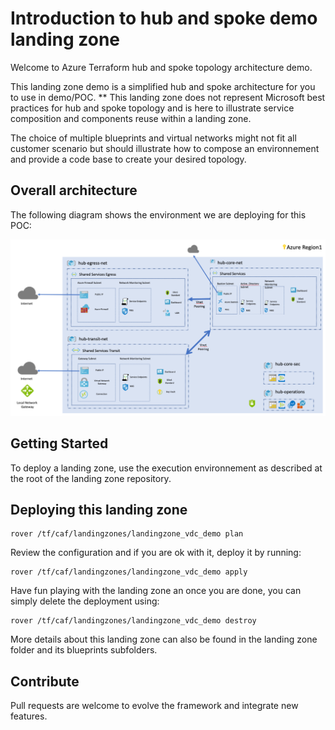 # Introduction to hub and spoke demo landing zone

Welcome to Azure Terraform hub and spoke topology architecture demo.

This landing zone demo is a simplified hub and spoke architecture for you to use in demo/POC.
** This landing zone does not represent Microsoft best practices for hub and spoke topology and is here to illustrate service composition and components reuse within a landing zone.

The choice of multiple blueprints and virtual networks might not fit all customer scenario but should illustrate how to compose an environnement and provide a code base to create your desired topology.

## Overall architecture

The following diagram shows the environment we are deploying for this POC:

![Overall hub spoke demo diagram](../../_pictures/hub_spoke/hubspoke_overall.png)

## Getting Started

To deploy a landing zone, use the execution environnement as described at the root of the landing zone repository.

## Deploying this landing zone

```
rover /tf/caf/landingzones/landingzone_vdc_demo plan
```
Review the configuration and if you are ok with it, deploy it by running:
```
rover /tf/caf/landingzones/landingzone_vdc_demo apply
```
Have fun playing with the landing zone an once you are done, you can simply delete the deployment using:
```
rover /tf/caf/landingzones/landingzone_vdc_demo destroy
```

More details about this landing zone can also be found in the landing zone folder and its blueprints subfolders.

## Contribute

Pull requests are welcome to evolve the framework and integrate new features.

